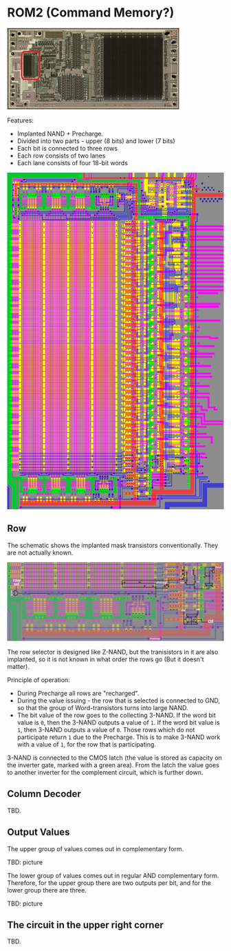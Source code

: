 # ROM2 (Command Memory?)

![locator_ROM2](imgstore/locator_ROM2.jpg)

Features:
- Implanted NAND + Precharge.
- Divided into two parts - upper (8 bits) and lower (7 bits)
- Each bit is connected to three rows
- Each row consists of two lanes
- Each lane consists of four 18-bit words

![ROM2.png](imgstore/ROM2.png)

## Row

The schematic shows the implanted mask transistors conventionally. They are not actually known.

![ROM2_Lane.jpg](imgstore/ROM2_Lane.jpg)

The row selector is designed like Z-NAND, but the tranisistors in it are also implanted, so it is not known in what order the rows go (But it doesn't matter).

Principle of operation:
- During Precharge all rows are "recharged".
- During the value issuing - the row that is selected is connected to GND, so that the group of Word-transistors turns into large NAND.
- The bit value of the row goes to the collecting 3-NAND. If the word bit value is `0`, then the 3-NAND outputs a value of `1`. If the word bit value is `1`, then 3-NAND outputs a value of `0`. Those rows which do not participate return `1` due to the Precharge. This is to make 3-NAND work with a value of `1`, for the row that is participating.

3-NAND is connected to the CMOS latch (the value is stored as capacity on the inverter gate, marked with a green area). From the latch the value goes to another inverter for the complement circuit, which is further down.

## Column Decoder

TBD.

## Output Values

The upper group of values comes out in complementary form.

TBD: picture

The lower group of values comes out in regular AND complementary form. Therefore, for the upper group there are two outputs per bit, and for the lower group there are three.

TBD: picture

## The circuit in the upper right corner

TBD.

